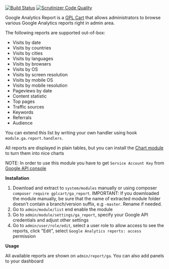 [![Build Status](https://scrutinizer-ci.com/g/gplcart/ga_report/badges/build.png?b=master)](https://scrutinizer-ci.com/g/gplcart/ga_report/build-status/master)
[![Scrutinizer Code Quality](https://scrutinizer-ci.com/g/gplcart/ga_report/badges/quality-score.png?b=master)](https://scrutinizer-ci.com/g/gplcart/ga_report/?branch=master)

Google Analytics Report is a [GPL Cart](https://github.com/gplcart/gplcart) that allows administrators to browse various Google Analytics reports right in admin area.

The following reports are supported out-of-box:

- Visits by date
- Visits by countries
- Visits by cities
- Visits by languages
- Visits by browsers
- Visits by OS
- Visits by screen resolution
- Visits by mobile OS
- Visits by mobile resolution
- Pageviews by date
- Content statistic
- Top pages
- Traffic sources
- Keywords
- Referrals
- Audience

You can extend this list by writing your own handler using hook `module.ga.report.handlers`.

All reports are displayed in plain tables, but you can install the [Chart module](https://github.com/gplcart/chart) to turn them into nice charts



NOTE: In order to use this module you have to get `Service Account Key` from [Google API console](https://console.developers.google.com/apis/credentials)


**Installation**

1. Download and extract to `system/modules` manually or using composer `composer require gplcart/ga_report`. IMPORTANT: If you downloaded the module manually, be sure that the name of extracted module folder doesn't contain a branch/version suffix, e.g `-master`. Rename if needed.
2. Go to `admin/module/list` end enable the module
3. Go to `admin/module/settings/ga_report`, specify your Google API credentials and adjust other settings
4. Go to `admin/user/role/edit`, select a user role to allow access to see the reports, click "Edit", select `Google Analytics reports: access` permission

**Usage**

All available reports are shown on `admin/report/ga`. You can also add panels to your dashboard